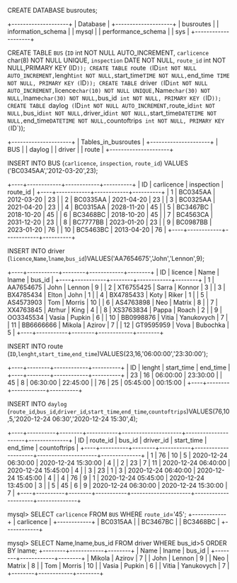 CREATE DATABASE busroutes;

+--------------------+
| Database           |
+--------------------+
| busroutes          |
| information_schema |
| mysql              |
| performance_schema |
| sys                |
+--------------------+

CREATE TABLE `BUS` (`ID` int NOT NULL AUTO_INCREMENT, `carlicence` char(8) NOT NULL UNIQUE, `inspection` DATE NOT NULL, `route_id` int NOT NULL,PRIMARY KEY (ID`));
CREATE TABLE `route` (`ID` int NOT NULL AUTO_INCREMENT, `lenght` int NOT NULL, `start_time` TIME NOT NULL, `end_time` TIME NOT NULL, PRIMARY KEY (`ID`));
CREATE TABLE `driver` (`ID` int NOT NULL AUTO_INCREMENT, `licence` char(10) NOT NULL UNIQUE, `Name` char(30) NOT NULL, `lname` char(30) NOT NULL, `bus_id` int NOT NULL, PRIMARY KEY (`ID`));
CREATE TABLE `daylog` (`ID` int NOT NULL AUTO_INCREMENT, `route_id` int NOT NULL, `bus_id` int NOT NULL, `driver_id` int NOT NULL, `start_time` DATETIME NOT NULL, `end_time` DATETIME NOT NULL, `countoftrips` int NOT NULL, PRIMARY KEY (`ID`));

+---------------------+
| Tables_in_busroutes |
+---------------------+
| BUS                 |
| daylog              |
| driver              |
| route               |
+---------------------+

INSERT INTO BUS (`carlicence`, `inspection`, `route_id`) VALUES ('BC0345AA','2012-03-20',23);

+----+------------+------------+----------+
| ID | carlicence | inspection | route_id |
+----+------------+------------+----------+
|  1 | BC0345AA   | 2012-03-20 |       23 |
|  2 | BC0335AA   | 2021-04-20 |       23 |
|  3 | BC0325AA   | 2021-04-20 |       23 |
|  4 | BC0315AA   | 2028-11-20 |       45 |
|  5 | BC3467BC   | 2018-10-20 |       45 |
|  6 | BC3468BC   | 2018-10-20 |       45 |
|  7 | BC4563CA   | 2031-12-20 |       23 |
|  8 | BC7777BB   | 2023-01-20 |       23 |
|  9 | BC0987BB   | 2023-01-20 |       76 |
| 10 | BC5463BC   | 2013-04-20 |       76 |
+----+------------+------------+----------+

INSERT INTO driver (`licence`,`Name`,`lname`,`bus_id`)VALUES('AA7654675','John','Lennon',9);

+----+-----------+--------+------------+--------+
| ID | licence   | Name   | lname      | bus_id |
+----+-----------+--------+------------+--------+
|  1 | AA7654675 | John   | Lennon     |      9 |
|  2 | XT6755425 | Sarra  | Konnor     |      3 |
|  3 | BX4785434 | Elton  | John       |      1 |
|  4 | BX4785433 | Koty   | Riker      |      1 |
|  5 | AS4573903 | Tom    | Morris     |     10 |
|  6 | AS4763898 | Neo    | Matrix     |      8 |
|  7 | XX4763845 | Atrhur | King       |      4 |
|  8 | XS3763834 | Pappa  | Roach      |      2 |
|  9 | OO3345534 | Vasia  | Pupkin     |      6 |
| 10 | BB0998876 | Vitia  | Yanukovych |      7 |
| 11 | BB6666666 | Mikola | Azirov     |      7 |
| 12 | GT9595959 | Vova   | Bubochka   |      5 |
+----+-----------+--------+------------+--------+

INSERT INTO route (`ID`,`lenght`,`start_time`,`end_time`)VALUES(23,16,'06:00:00','23:30:00');

+----+--------+------------+----------+
| ID | lenght | start_time | end_time |
+----+--------+------------+----------+
| 23 |     16 | 06:00:00   | 23:30:00 |
| 45 |      8 | 06:30:00   | 22:45:00 |
| 76 |     25 | 05:45:00   | 00:15:00 |
+----+--------+------------+----------+

INSERT INTO `daylog` (`route_id`,`bus_id`,`driver_id`,`start_time`,`end_time`,`countoftrips`)VALUES(76,10,5,'2020-12-24 06:30','2020-12-24 15:30',4);

+----+----------+--------+-----------+---------------------+---------------------+--------------+
| ID | route_id | bus_id | driver_id | start_time          | end_time            | countoftrips |
+----+----------+--------+-----------+---------------------+---------------------+--------------+
|  1 |       76 |     10 |         5 | 2020-12-24 06:30:00 | 2020-12-24 15:30:00 |            4 |
|  2 |       23 |      7 |        11 | 2020-12-24 06:40:00 | 2020-12-24 15:45:00 |            4 |
|  3 |       23 |      1 |         3 | 2020-12-24 06:40:00 | 2020-12-24 15:45:00 |            4 |
|  4 |       76 |      9 |         1 | 2020-12-24 05:45:00 | 2020-12-24 13:45:00 |            3 |
|  5 |       45 |      6 |         9 | 2020-12-24 06:30:00 | 2020-12-24 15:30:00 |            7 |
+----+----------+--------+-----------+---------------------+---------------------+--------------+

mysql> SELECT `carlicence` FROM `BUS` WHERE `route_id`='45';
+------------+
| carlicence |
+------------+
| BC0315AA   |
| BC3467BC   |
| BC3468BC   |
+------------+

mysql> SELECT Name,lname,bus_id FROM  driver WHERE bus_id>5 ORDER BY lname;
+--------+------------+--------+
| Name   | lname      | bus_id |
+--------+------------+--------+
| Mikola | Azirov     |      7 |
| John   | Lennon     |      9 |
| Neo    | Matrix     |      8 |
| Tom    | Morris     |     10 |
| Vasia  | Pupkin     |      6 |
| Vitia  | Yanukovych |      7 |
+--------+------------+--------+




